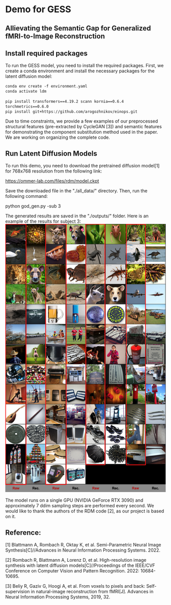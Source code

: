 # Demo for GESS



## **Allievating the Semantic Gap for Generalized fMRI-to-Image Reconstruction**


## Install required packages
To run the GESS model, you need to install the required packages. First, we create a conda environment and install the necessary packages for the latent diffusion model:

```
conda env create -f environment.yaml
conda activate ldm

pip install transformers==4.19.2 scann kornia==0.6.4 torchmetrics==0.6.0
pip install git+https://github.com/arogozhnikov/einops.git
```
Due to time constraints, we provide a few examples of our preprocessed structural features (pre-extracted by CycleGAN [3]) and semantic features for demonstrating the component substitution method used in the paper. We are working on organizing the complete code.

## Run Latent Diffusion Models

To run this demo, you need to download the pretrained diffusion model[1] for 768x768 resolution from the following link:

https://ommer-lab.com/files/rdm/model.ckpt

Save the downloaded file in the "./all_data/" directory. Then, run the following command:

python god_gen.py -sub 3

The generated results are saved in the "./outputs/" folder. Here is an example of the results for subject 3:
![rdm-figure](outputs/demo.png)

The model runs on a single GPU (NVIDIA GeForce RTX 3090) and approximately 7 ddim sampling steps are performed every second. We would like to thank the authors of the RDM code [2], as our project is based on it.

## Reference:

[1] Blattmann A, Rombach R, Oktay K, et al. Semi-Parametric Neural Image Synthesis[C]//Advances in Neural Information Processing Systems. 2022.

[2] Rombach R, Blattmann A, Lorenz D, et al. High-resolution image synthesis with latent diffusion models[C]//Proceedings of the IEEE/CVF Conference on Computer Vision and Pattern Recognition. 2022: 10684-10695.

[3] Beliy R, Gaziv G, Hoogi A, et al. From voxels to pixels and back: Self-supervision in natural-image reconstruction from fMRI[J]. Advances in Neural Information Processing Systems, 2019, 32.